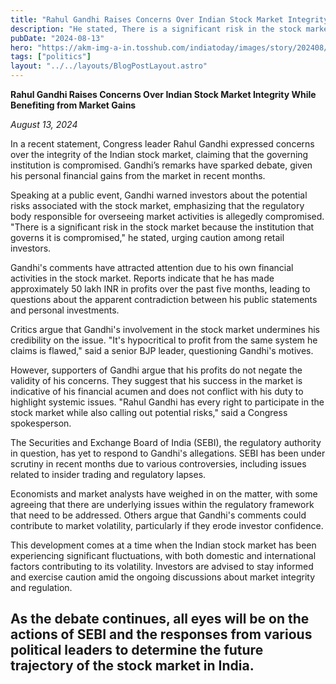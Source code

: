 ```yaml
---
title: "Rahul Gandhi Raises Concerns Over Indian Stock Market Integrity While Benefiting from Market Gains"
description: "He stated, There is a significant risk in the stock market because the institution that governs it is compromised"
pubDate: "2024-08-13"
hero: "https://akm-img-a-in.tosshub.com/indiatoday/images/story/202408/rahul-gandhi-122333833-16x9_0.jpg?VersionId=cjD3oPXAmQd6d0AyM867dDSYkGmktE7Q"
tags: ["politics"]
layout: "../../layouts/BlogPostLayout.astro"
---
```

**Rahul Gandhi Raises Concerns Over Indian Stock Market Integrity While Benefiting from Market Gains**

*August 13, 2024*

In a recent statement, Congress leader Rahul Gandhi expressed concerns over the integrity of the Indian stock market, claiming that the governing institution is compromised. Gandhi’s remarks have sparked debate, given his personal financial gains from the market in recent months.

Speaking at a public event, Gandhi warned investors about the potential risks associated with the stock market, emphasizing that the regulatory body responsible for overseeing market activities is allegedly compromised. "There is a significant risk in the stock market because the institution that governs it is compromised," he stated, urging caution among retail investors.

Gandhi's comments have attracted attention due to his own financial activities in the stock market. Reports indicate that he has made approximately 50 lakh INR in profits over the past five months, leading to questions about the apparent contradiction between his public statements and personal investments.

Critics argue that Gandhi's involvement in the stock market undermines his credibility on the issue. "It's hypocritical to profit from the same system he claims is flawed," said a senior BJP leader, questioning Gandhi's motives.

However, supporters of Gandhi argue that his profits do not negate the validity of his concerns. They suggest that his success in the market is indicative of his financial acumen and does not conflict with his duty to highlight systemic issues. "Rahul Gandhi has every right to participate in the stock market while also calling out potential risks," said a Congress spokesperson.

The Securities and Exchange Board of India (SEBI), the regulatory authority in question, has yet to respond to Gandhi's allegations. SEBI has been under scrutiny in recent months due to various controversies, including issues related to insider trading and regulatory lapses.

Economists and market analysts have weighed in on the matter, with some agreeing that there are underlying issues within the regulatory framework that need to be addressed. Others argue that Gandhi's comments could contribute to market volatility, particularly if they erode investor confidence.

This development comes at a time when the Indian stock market has been experiencing significant fluctuations, with both domestic and international factors contributing to its volatility. Investors are advised to stay informed and exercise caution amid the ongoing discussions about market integrity and regulation.

As the debate continues, all eyes will be on the actions of SEBI and the responses from various political leaders to determine the future trajectory of the stock market in India.
---